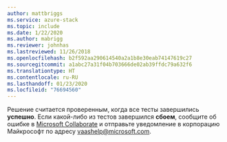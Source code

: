```yaml
---
author: mattbriggs
ms.service: azure-stack
ms.topic: include
ms.date: 1/22/2020
ms.author: mabrigg
ms.reviewer: johnhas
ms.lastreviewed: 11/26/2018
ms.openlocfilehash: b2f592aa290614540a2a1b8e30eab74147619c27
ms.sourcegitcommit: a1abc27a31f04b703666de02ab39ffdc79a632f6
ms.translationtype: HT
ms.contentlocale: ru-RU
ms.lasthandoff: 01/23/2020
ms.locfileid: "76694560"
---
```

Решение считается проверенным, когда все тесты завершились **успешно**. Если какой-либо из тестов завершился **сбоем**, сообщите об ошибке в [Microsoft Collaborate](https://aka.ms/collaborate) и отправьте уведомление в корпорацию Майкрософт по адресу [vaashelp@microsoft.com](mailto:vaashelp@microsoft.com).